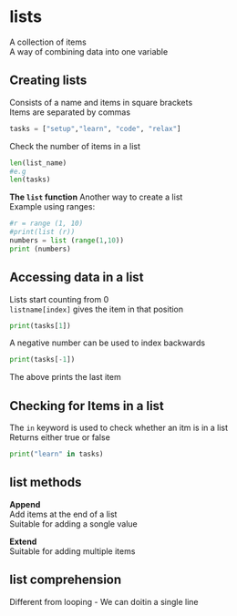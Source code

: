 # lists

A collection of items  
A way of combining data into one variable  

## Creating lists

Consists of a name and items in square brackets  
Items are separated by commas  

```python
tasks = ["setup","learn", "code", "relax"]
```

Check the number of items in a list  

```python
len(list_name)
#e.g
len(tasks)
```

__The `list` function__
Another way to create a list  
Example using ranges:

```python
#r = range (1, 10)
#print(list (r))
numbers = list (range(1,10))
print (numbers)
```

## Accessing data in a list

Lists start counting from 0  
`listname[index]` gives the item in that position  

```python
print(tasks[1])
```

A negative number can be used to index backwards  

```python
print(tasks[-1])
```

The above prints the last item  

## Checking for Items in a list

The `in` keyword is used to check whether an itm is in a list  
Returns either true or false  

```python
print("learn" in tasks)
```

## list methods

__Append__  
Add items at the end of a list  
Suitable for adding a songle value

__Extend__  
Suitable for adding multiple items

## list comprehension

Different from looping - We can doitin a single line
